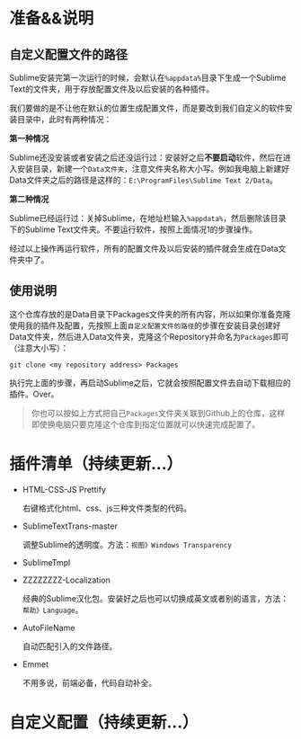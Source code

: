 # 准备&&说明
## 自定义配置文件的路径
Sublime安装完第一次运行的时候，会默认在`%appdata%`目录下生成一个Sublime Text的文件夹，用于存放配置文件及以后安装的各种插件。

我们要做的是不让他在默认的位置生成配置文件，而是要改到我们自定义的软件安装目录中，此时有两种情况：

**第一种情况**

 Sublime还没安装或者安装之后还没运行过：安装好之后**不要启动**软件，然后在进入安装目录，新建一个`Data文件夹`，注意文件夹名称大小写。例如我电脑上新建好Data文件夹之后的路径是这样的：`E:\ProgramFiles\Sublime Text 2/Data`。

**第二种情况**

Sublime已经运行过：关掉Sublime，在地址栏输入`%appdata%`，然后删除该目录下的Sublime Text文件夹。不要运行软件，按照上面情况1的步骤操作。

经过以上操作再运行软件，所有的配置文件及以后安装的插件就会生成在Data文件夹中了。

## 使用说明
这个仓库存放的是Data目录下Packages文件夹的所有内容，所以如果你准备克隆使用我的插件及配置，先按照上面`自定义配置文件的路径`的步骤在安装目录创建好Data文件夹，然后进入Data文件夹，克隆这个Repository并命名为`Packages`即可（注意大小写）：

```
git clone <my repository address> Packages
```

执行完上面的步骤，再启动Sublime之后，它就会按照配置文件去自动下载相应的插件。Over。

> 你也可以按如上方式把自己`Packages`文件夹关联到Github上的仓库，这样即使换电脑只要克隆这个仓库到指定位置就可以快速完成配置了。

# 插件清单（持续更新...）

- HTML-CSS-JS Prettify

	右键格式化html、css、js三种文件类型的代码。
- SublimeTextTrans-master

	调整Sublime的透明度。方法：`视图》Windows Transparency`
- SublimeTmpl


- ZZZZZZZZ-Localization

	经典的Sublime汉化包。安装好之后也可以切换成英文或者别的语言，方法：`帮助》Language`。
- AutoFileName

	自动匹配引入的文件路径。
- Emmet

	不用多说，前端必备，代码自动补全。

	

# 自定义配置（持续更新...）
